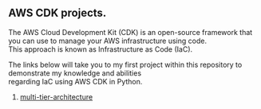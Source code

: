 ## AWS CDK projects.

The AWS Cloud Development Kit (CDK) is an open-source framework that you can use to manage your AWS infrastructure using code.   
This approach is known as Infrastructure as Code (IaC).

The links below will take you to my first project within this repository to demonstrate my knowledge and abilities  
regarding IaC using AWS CDK in Python.

1. [multi-tier-architecture](./multi-tier-architecture/README.md)  